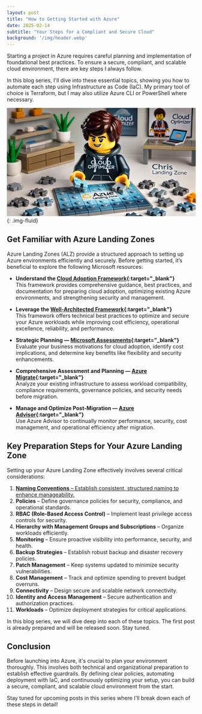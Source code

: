 ```yaml
---
layout: post
title: "How to Getting Started with Azure"
date: 2025-02-14
subtitle: "Your Steps for a Compliant and Secure Cloud"
background: '/img/header.webp'
---
```


Starting a project in Azure requires careful planning and implementation of foundational best practices. To ensure a secure, compliant, and scalable cloud environment, there are key steps I always follow.

In this blog series, I'll dive into these essential topics, showing you how to automate each step using Infrastructure as Code (IaC). My primary tool of choice is Terraform, but I may also utilize Azure CLI or PowerShell where necessary.

![LEGO Chris working on an "Azure Landing Zone" puzzle in a modern office setting](../img/posts/azure-landing-zone-puzzle.webp){: .img-fluid}

## Get Familiar with Azure Landing Zones

Azure Landing Zones (ALZ) provide a structured approach to setting up Azure environments efficiently and securely. Before getting started, it’s beneficial to explore the following Microsoft resources:

- **Understand the [Cloud Adoption Framework](https://learn.microsoft.com/de-de/azure/cloud-adoption-framework/?WT.mc_id=MVP_439787){:target="_blank"}**  
  This framework provides comprehensive guidance, best practices, and documentation for preparing cloud adoption, optimizing existing Azure environments, and strengthening security and management.

- **Leverage the [Well-Architected Framework](https://learn.microsoft.com/azure/well-architected/?WT.mc_id=MVP_439787){:target="_blank"}**  
  This framework offers technical best practices to optimize and secure your Azure workloads while improving cost efficiency, operational excellence, reliability, and performance.

- **Strategic Planning — [Microsoft Assessments](https://learn.microsoft.com/assessments/?WT.mc_id=MVP_439787){:target="_blank"}**  
  Evaluate your business motivations for cloud adoption, identify cost implications, and determine key benefits like flexibility and security enhancements.

- **Comprehensive Assessment and Planning — [Azure Migrate](https://learn.microsoft.com/azure/migrate/?WT.mc_id=MVP_439787){:target="_blank"}**  
  Analyze your existing infrastructure to assess workload compatibility, compliance requirements, governance policies, and security needs before migration.

- **Manage and Optimize Post-Migration — [Azure Advisor](https://learn.microsoft.com/en-us/azure/advisor/?WT.mc_id=MVP_439787){:target="_blank"}**  
  Use Azure Advisor to continually monitor performance, security, cost management, and operational efficiency after migration.

## Key Preparation Steps for Your Azure Landing Zone

Setting up your Azure Landing Zone effectively involves several critical considerations:

1. [**Naming Conventions** – Establish consistent, structured naming to enhance manageability.](../_posts/2025-03-09-automating-azure-naming-policy-avoiding-chaos-in-the-cloud-with-terraform.md)
2. **Policies** – Define governance policies for security, compliance, and operational standards.
3. **RBAC (Role-Based Access Control)** – Implement least privilege access controls for security.
4. **Hierarchy with Management Groups and Subscriptions** – Organize workloads efficiently.
5. **Monitoring** – Ensure proactive visibility into performance, security, and health.
6. **Backup Strategies** – Establish robust backup and disaster recovery policies.
7. **Patch Management** – Keep systems updated to minimize security vulnerabilities.
8. **Cost Management** – Track and optimize spending to prevent budget overruns.
9. **Connectivity** – Design secure and scalable network connectivity.
10. **Identity and Access Management** – Secure authentication and authorization practices.
11. **Workloads** – Optimize deployment strategies for critical applications.

In this blog series, we will dive deep into each of these topics. The first post is already prepared and will be released soon. Stay tuned.

## Conclusion

Before launching into Azure, it's crucial to plan your environment thoroughly. This involves both technical and organizational preparation to establish effective guardrails. By defining clear policies, automating deployment with IaC, and continuously optimizing your setup, you can build a secure, compliant, and scalable cloud environment from the start.

Stay tuned for upcoming posts in this series where I'll break down each of these steps in detail!
